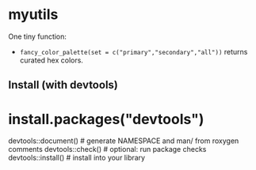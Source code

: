 
# myutils

One tiny function:

- `fancy_color_palette(set = c("primary","secondary","all"))` returns curated hex colors.


## Install (with devtools)

# install.packages("devtools")
devtools::document() # generate NAMESPACE and man/ from roxygen comments
devtools::check() # optional: run package checks
devtools::install() # install into your library
